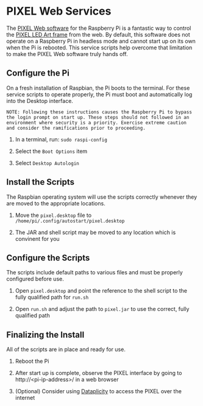 # PIXEL Web Services

The [PIXEL Web software](http://ledpixelart.com/raspberry-pi/) for the Raspberry Pi is a fantastic way to control the [PIXEL LED Art frame](http://ledpixelart.com/) from the web. By default, this software does not operate on a Raspberry Pi in headless mode and cannot start up on its own when the Pi is rebooted. This service scripts help overcome that limitation to make the PIXEL Web software truly hands off.

## Configure the Pi

On a fresh installation of Raspbian, the Pi boots to the terminal. For these service scripts to operate properly, the Pi must boot and automatically log into the Desktop interface.

```text
NOTE: Following these instructions causes the Raspberry Pi to bypass
the login prompt on start up. These steps should not followed in an
environment where security is a priority. Exercise extreme caution
and consider the ramifications prior to proceeding.
```

1. In a terminal, run: `sudo raspi-config`

1. Select the `Boot Options` item

1. Select `Desktop Autologin`

## Install the Scripts

The Raspbian operating system will use the scripts correctly whenever they are moved to the appropriate locations.

1. Move the `pixel.desktop` file to `/home/pi/.config/autostart/pixel.desktop`

1. The JAR and shell script may be moved to any location which is convinent for you

## Configure the Scripts

The scripts include default paths to various files and must be properly configured before use.

1. Open `pixel.desktop` and point the reference to the shell script to the fully qualified path for `run.sh`

1. Open `run.sh` and adjust the path to `pixel.jar` to use the correct, fully qualified path

## Finalizing the Install

All of the scripts are in place and ready for use.

1. Reboot the Pi

1. After start up is complete, observe the PIXEL interface by going to http://&lt;pi-ip-address&gt;/ in a web browser

1. (Optional) Consider using [Dataplicity](https://dataplicity.com/) to access the PIXEL over the internet
